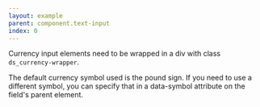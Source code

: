 ```yaml
---
layout: example
parent: component.text-input
index: 0
---
```


Currency input elements need to be wrapped in a div with class <code>ds_currency-wrapper</code>.

The default currency symbol used is the pound sign. If you need to use a different symbol, you can specify that in a data-symbol attribute on the field's parent element.
